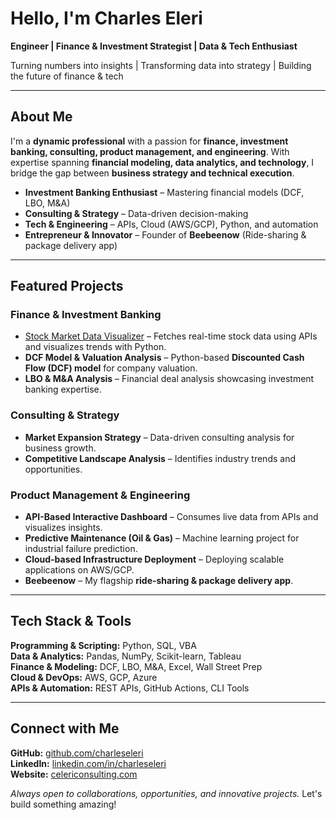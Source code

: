 # Hello, I'm Charles Eleri

**Engineer | Finance & Investment Strategist | Data & Tech Enthusiast**

Turning numbers into insights | Transforming data into strategy | Building the future of finance & tech

---

## About Me
I'm a **dynamic professional** with a passion for **finance, investment banking, consulting, product management, and engineering**. With expertise spanning **financial modeling, data analytics, and technology**, I bridge the gap between **business strategy and technical execution**.

- **Investment Banking Enthusiast** – Mastering financial models (DCF, LBO, M&A)
- **Consulting & Strategy** – Data-driven decision-making
- **Tech & Engineering** – APIs, Cloud (AWS/GCP), Python, and automation
- **Entrepreneur & Innovator** – Founder of **Beebeenow** (Ride-sharing & package delivery app)

---

## Featured Projects

### Finance & Investment Banking
- [Stock Market Data Visualizer](https://github.com/charleseleri/stock-data-visualizer) – Fetches real-time stock data using APIs and visualizes trends with Python.
- **DCF Model & Valuation Analysis** – Python-based **Discounted Cash Flow (DCF) model** for company valuation.
- **LBO & M&A Analysis** – Financial deal analysis showcasing investment banking expertise.

### Consulting & Strategy
- **Market Expansion Strategy** – Data-driven consulting analysis for business growth.
- **Competitive Landscape Analysis** – Identifies industry trends and opportunities.

### Product Management & Engineering
- **API-Based Interactive Dashboard** – Consumes live data from APIs and visualizes insights.
- **Predictive Maintenance (Oil & Gas)** – Machine learning project for industrial failure prediction.
- **Cloud-based Infrastructure Deployment** – Deploying scalable applications on AWS/GCP.
- **Beebeenow** – My flagship **ride-sharing & package delivery app**.

---

## Tech Stack & Tools

**Programming & Scripting:** Python, SQL, VBA  
**Data & Analytics:** Pandas, NumPy, Scikit-learn, Tableau  
**Finance & Modeling:** DCF, LBO, M&A, Excel, Wall Street Prep  
**Cloud & DevOps:** AWS, GCP, Azure  
**APIs & Automation:** REST APIs, GitHub Actions, CLI Tools  

---

## Connect with Me

**GitHub:** [github.com/charleseleri](https://github.com/charleseleri)  
**LinkedIn:** [linkedin.com/in/charleseleri](https://linkedin.com/in/charleseleri)  
**Website:** [celericonsulting.com](https://celericonsulting.com)  

_Always open to collaborations, opportunities, and innovative projects._ Let's build something amazing!
